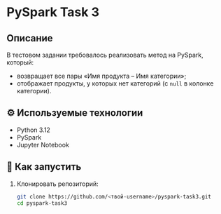 # PySpark Task 3

## Описание
В тестовом задании требовалось реализовать метод на PySpark, который:
- возвращает все пары «Имя продукта – Имя категории»;
- отображает продукты, у которых нет категорий (с `null` в колонке категории).

## ⚙️ Используемые технологии
- Python 3.12
- PySpark
- Jupyter Notebook

## 🚀 Как запустить
1. Клонировать репозиторий:
   ```bash
   git clone https://github.com/<твой-username>/pyspark-task3.git
   cd pyspark-task3